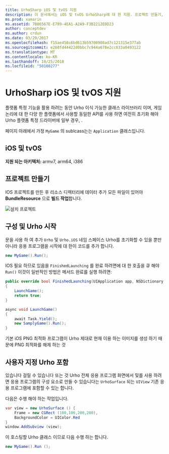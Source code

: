 ```yaml
---
title: UrhoSharp iOS 및 tvOS 지원
description: 이 문서에서는 iOS 및 tvOS UrhoSharp에 대 한 지원. 프로젝트 만들기, 구성 및 Urho, 시작 Urho의 사용자 지정 포함을 수행 하는 방법을 설명 합니다.
ms.prod: xamarin
ms.assetid: 7B06567E-E789-4EA1-A2A9-F3B2212EDD23
author: conceptdev
ms.author: crdun
ms.date: 03/29/2017
ms.openlocfilehash: f15ae458c6bd613b59700908ad7c121315e377ab
ms.sourcegitcommit: e268fd44422d0bbc7c944a678e2cc633a0493122
ms.translationtype: MT
ms.contentlocale: ko-KR
ms.lasthandoff: 10/25/2018
ms.locfileid: "50108277"
---
```

# <a name="urhosharp-ios-and-tvos-support"></a>UrhoSharp iOS 및 tvOS 지원

플랫폼 특정 기능을 활용 하려는 동안 Urho 이식 가능한 클래스 라이브러리 이며, 게임 논리에 대 한 다양 한 플랫폼에서 사용할 동일한 API를 사용 하면 여전히 초기화 해야 Urho 플랫폼 특정 드라이버에 일부 경우, .

페이지 아래에서 가정 `MyGame` 의 sublcass는는 `Application` 클래스입니다.

## <a name="ios-and-tvos"></a>iOS 및 tvOS

**지원 되는 아키텍처:** armv7, arm64, i386

## <a name="creating-a-project"></a>프로젝트 만들기

IOS 프로젝트를 만든 후 리소스 디렉터리에 데이터 추가 모든 파일이 있어야 **BundleResource** 으로 **빌드 작업**합니다.

![설치 프로젝트](ios-images/image-4.png "리소스 디렉터리에 데이터 추가")

## <a name="configuring-and-launching-urho"></a>구성 및 Urho 시작

문을 사용 하 여 추가 `Urho` 및 `Urho.iOS` 네임 스페이스 Urho를 초기화할 수 있을 뿐만 아니라 응용 프로그램을 시작에 대 한이 코드를 추가 합니다.

```csharp
new MyGame().Run();
```

IOS 필요 하므로 있음을 `FinishedLaunching` 를 완료 하려면에 대 한 호출을 큐 해야 `Run()` 이것이 일반적인 방법은 메서드 완료를 실행 하려면:

```csharp
public override bool FinishedLaunching(UIApplication app, NSDictionary options)
{
    LaunchGame();
    return true;
}

async void LaunchGame()
{
    await Task.Yield();
    new SamplyGame().Run();
}
```

기본 iOS PNG 최적화 프로그램이 Urho 제대로 현재 이용 하는 이미지를 생성 하기 때문에 PNG 최적화를 해제 하는 것

## <a name="custom-embedding-of-urho"></a>사용자 지정 Urho 포함

있습니다 걸릴 수 있습니다 또는 것 Urho 전체 응용 프로그램 화면에서 및를 사용 하려면 응용 프로그램의 구성 요소로 만들 수 있습니다는 `UrhoSurface` 되는 `UIView` 기존 응용 프로그램에 포함할 수 있는 합니다.

다음은 수행 해야 하는 작업입니다.

```csharp
var view = new UrhoSurface () {
    Frame = new CGRect (100,100,200,200),
    BackgroundColor = UIColor.Red
}
window.AddSubview (view);
```

이 호스팅할 Urho 클래스 이므로 다음 수행 하는 합니다.

```csharp
new MyGame().Run ();
```

